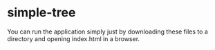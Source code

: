 # simple-tree

You can run the application simply just by downloading these files to a directory and opening index.html in a browser.
